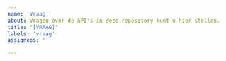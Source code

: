 ```yaml
---
name: 'Vraag'
about: Vragen over de API's in deze repository kunt u hier stellen.
title: "[VRAAG]"
labels: 'vraag'
assignees: ''

---
```



